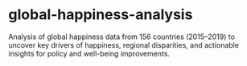 # global-happiness-analysis
Analysis of global happiness data from 156 countries (2015–2019) to uncover key drivers of happiness, regional disparities, and actionable insights for policy and well-being improvements.
